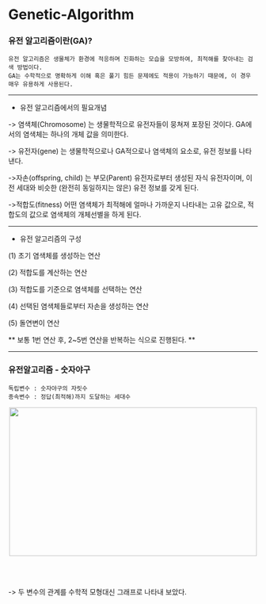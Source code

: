 # Genetic-Algorithm


### 유전 알고리즘이란(GA)?
~~~
유전 알고리즘은 생물체가 환경에 적응하며 진화하는 모습을 모방하여, 최적해를 찾아내는 검색 방법이다. 
GA는 수학적으로 명확하게 이해 혹은 풀기 힘든 문제에도 적용이 가능하기 때문에, 이 경우 매우 유용하게 사용된다.
~~~

---
* 유전 알고리즘에서의 필요개념


-> 염색체(Chromosome) 는 생물학적으로 유전자들이 뭉쳐져 포장된 것이다. GA에서의 염색체는 하나의 개체 값을 의미한다.


-> 유전자(gene) 는 생물학적으로나 GA적으로나 염색체의 요소로, 유전 정보를 나타낸다.


->자손(offspring, child) 는 부모(Parent) 유전자로부터 생성된 자식 유전자이며, 이전 세대와 비슷한 (완전히 동일하지는 않은) 유전 정보를 갖게 된다.


->적합도(fitness) 어떤 염색체가 최적해에 얼마나 가까운지 나타내는 고유 값으로, 적합도의 값으로 염색체의 개체선별을 하게 된다.

---

* 유전 알고리즘의 구성


(1) 초기 염색체를 생성하는 연산


(2) 적합도를 계산하는 연산


(3) 적합도를 기준으로 염색체를 선택하는 연산


(4) 선택된 염색체들로부터 자손을 생성하는 연산


(5) 돌연변이 연산


** 보통 1번 연산 후, 2~5번 연산을 반복하는 식으로 진행된다. **

---

### 유전알고리즘 - 숫자야구

~~~
독립변수 : 숫자야구의 자릿수
종속변수 : 정답(최적해)까지 도달하는 세대수
~~~

<p align="center"><img src="https://postfiles.pstatic.net/MjAyMjA2MTdfNyAg/MDAxNjU1NDMxNTE0MzE2.u9udLDC9XYodyJFLIAD8edFnWT_FzGqM2jon4Of5TYwg.V7D5deiemLq8KXEWqImzaUZQyvoZMEvEaXA5VgpD3eMg.PNG.dyddyd4/%EC%8A%A4%ED%81%AC%EB%A6%B0%EC%83%B7(19).png?type=w773" height="300px" width="500px"></p>
 <br><br>
 
 -> 두 변수의 관계를 수학적 모형대신 그래프로 나타내 보았다.
 
